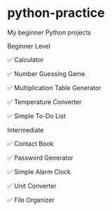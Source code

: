 # python-practice
My beginner Python projects

Beginner Level

✅ Calculator

✅ Number Guessing Game

✅ Multiplication Table Generator

✅ Temperature Converter

✅ Simple To-Do List 

Intermediate

✅ Contact Book 

✅ Password Generator

✅ Simple Alarm Clock 

✅ Unit Converter 

✅ File Organizer 
